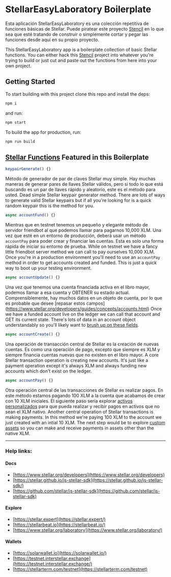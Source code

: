 # StellarEasyLaboratory Boilerplate

Esta aplicación StellarEasyLaboratory es una colección repetitiva de funciones básicas de Stellar. Puede piratear este proyecto [Stencil](https://stenciljs.com) en lo que sea que esté tratando de construir o simplemente cortar y pegar las funciones desde aquí en su propio proyecto.

This StellarEasyLaboratory app is a boilerplate collection of basic Stellar functions. You can either hack this [Stencil](https://stenciljs.com) project into whatever you're trying to build or just cut and paste out the functions from here into your own project.


## Getting Started

To start building with this project clone this repo and install the deps:

```bash
npm i
```

and run:

```bash
npm start
```

To build the app for production, run:

```bash
npm run build
```

## [Stellar Functions](https://github.com/tyvdh/hack-stellar/blob/master/src/components/app-home/app-home.tsx#L48-L176) Featured in this Boilerplate

```ts
keypairGenerate() {}
```
Método de generador de par de claves Stellar muy simple. Hay muchas maneras de generar pares de llaves Stellar válidos, pero si todo lo que está buscando es un par de llaves rápido y aleatorio, este es el método para usted.
Dead simple Stellar keypair generator method. There are lots of ways to generate valid Stellar keypairs but if all you're looking for is a quick random keypair this is the method for you.

```ts
async accountFund() {}
```
Mientras que en testnet tenemos un pequeño y elegante método de servidor friendbot al que podemos llamar para pagarnos 10,000 XLM. Una vez que esté en un entorno de producción, deberá usar un método `accountPay` para poder crear y financiar las cuentas. Esta es solo una forma rápida de iniciar su entorno de prueba.
While on testnet we have a fancy little friendbot server method we can call to pay ourselves 10,000 XLM. Once you're in a production environment you'll need to use an `accountPay` method in order to get accounts created and funded. This is just a quick way to boot up your testing environment.

```ts
async accountUpdate() {}
```
Una vez que tenemos una cuenta financiada activa en el libro mayor, podemos llamar a esa cuenta y OBTENER su estado actual. Comprensiblemente, hay muchos datos en un objeto de cuenta, por lo que es probable que desee [repasar estos campos] (https://www.stellar.org/developers/guides/concepts/accounts.html)
Once we have a funded account live on the ledger we can call that account and GET its current state. There's lots of data in an account object understandably so you'll likely want to [brush up on these fields](https://www.stellar.org/developers/guides/concepts/accounts.html).

```ts
async accountCreate() {}
```
Una operación de transacción central de Stellar es la creación de nuevas cuentas. Es como una operación de pago, excepto que siempre es XLM y siempre financia cuentas nuevas que no existen en el libro mayor.
A core Stellar transaction operation is creating new accounts. It's just like a payment operation except it's always XLM and always funding new accounts which don't exist on the ledger.


```ts
async accountPay() {}
```
Otra operación central de las transacciones de Stellar es realizar pagos. En este método estamos pagando 100 XLM a la cuenta que acabamos de crear con 10 XLM iniciales. El siguiente paso sería explorar [activos personalizados](https://www.stellar.org/developers/guides/concepts/assets.html) para que pueda realizar y recibir pagos en activos que no sean el XLM nativo.
Another central operation of Stellar transactions is making payments. In this method we're paying 100 XLM to the account we just created with an intial 10 XLM. The next step would be to explore [custom assets](https://www.stellar.org/developers/guides/concepts/assets.html) so you can make and receive payments in assets other than the native XLM.

---

### Help links:
#### Docs
- [https://www.stellar.org/developers](https://www.stellar.org/developers)
- [https://stellar.github.io/js-stellar-sdk](https://stellar.github.io/js-stellar-sdk/)
- [https://github.com/stellar/js-stellar-sdk](https://github.com/stellar/js-stellar-sdk)
#### Explore
- [https://stellar.expert](https://stellar.expert/)
- [https://stellarbeat.io](https://stellarbeat.io/)
- [https://www.stellar.org/laboratory](https://www.stellar.org/laboratory/)
#### Wallets
- [https://solarwallet.io](https://solarwallet.io/)
- [https://testnet.interstellar.exchange](https://testnet.interstellar.exchange/)
- [https://stellarterm.com/testnet](https://stellarterm.com/testnet)
